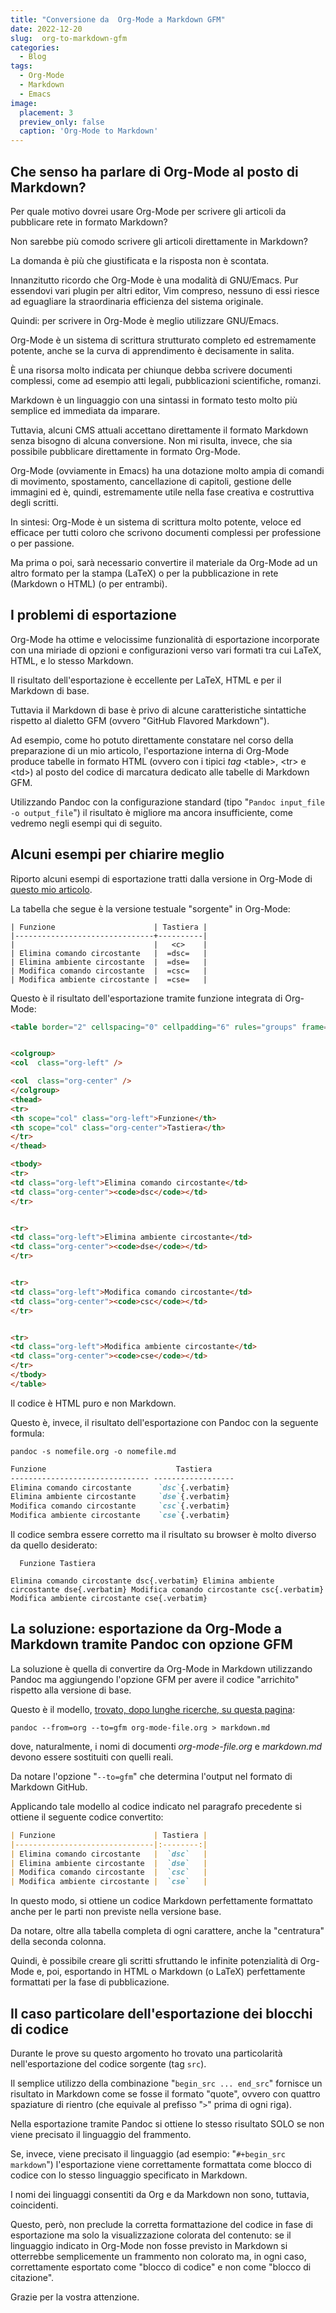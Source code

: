 ```yaml
---
title: "Conversione da  Org-Mode a Markdown GFM"
date: 2022-12-20
slug:  org-to-markdown-gfm
categories:
  - Blog
tags:
  - Org-Mode
  - Markdown
  - Emacs
image:
  placement: 3
  preview_only: false 
  caption: 'Org-Mode to Markdown'
---
```




## Che senso ha parlare di Org-Mode al posto di Markdown?

Per quale motivo dovrei usare Org-Mode per scrivere gli articoli da
pubblicare rete in formato Markdown?

Non sarebbe più comodo scrivere gli articoli direttamente in Markdown?

La domanda è più che giustificata e la risposta non è scontata.

Innanzitutto ricordo che Org-Mode è una modalità di GNU/Emacs. Pur
essendovi vari plugin per altri editor, Vim compreso, nessuno di essi
riesce ad eguagliare la straordinaria efficienza del sistema originale.

Quindi: per scrivere in Org-Mode è meglio utilizzare GNU/Emacs.

Org-Mode è un sistema di scrittura strutturato completo ed estremamente
potente, anche se la curva di apprendimento è decisamente in salita.

È una risorsa molto indicata per chiunque debba scrivere documenti
complessi, come ad esempio atti legali, pubblicazioni scientifiche,
romanzi.

Markdown è un linguaggio con una sintassi in formato testo molto più
semplice ed immediata da imparare.

Tuttavia, alcuni CMS attuali accettano direttamente il formato Markdown
senza bisogno di alcuna conversione. Non mi risulta, invece, che sia
possibile pubblicare direttamente in formato Org-Mode.

Org-Mode (ovviamente in Emacs) ha una dotazione molto ampia di comandi
di movimento, spostamento, cancellazione di capitoli, gestione delle
immagini ed è, quindi, estremamente utile nella fase creativa e
costruttiva degli scritti.

In sintesi: Org-Mode è un sistema di scrittura molto potente, veloce ed
efficace per tutti coloro che scrivono documenti complessi per
professione o per passione.

Ma prima o poi, sarà necessario convertire il materiale da Org-Mode ad
un altro formato per la stampa (LaTeX) o per la pubblicazione in rete
(Markdown o HTML) (o per entrambi).

## I problemi di esportazione

Org-Mode ha ottime e velocissime funzionalità di esportazione
incorporate con una miriade di opzioni e configurazioni verso vari
formati tra cui LaTeX, HTML, e lo stesso Markdown.

Il risultato dell'esportazione è eccellente per LaTeX, HTML e per il
Markdown di base.

Tuttavia il Markdown di base è privo di alcune caratteristiche
sintattiche rispetto al dialetto GFM (ovvero "GitHub Flavored
Markdown").

Ad esempio, come ho potuto direttamente constatare nel corso della
preparazione di un mio articolo, l'esportazione interna di Org-Mode
produce tabelle in formato HTML (ovvero con i tipici *tag* \<table\>,
\<tr\> e \<td\>) al posto del codice di marcatura dedicato alle tabelle
di Markdown GFM.

Utilizzando Pandoc con la configurazione standard (tipo
"`Pandoc input_file -o output_file`") il risultato è migliore ma ancora
insufficiente, come vedremo negli esempi qui di seguito.

## Alcuni esempi per chiarire meglio

Riporto alcuni esempi di esportazione tratti dalla versione in Org-Mode
di [questo mio
articolo](https://francopasut.netlify.app/it/post/vim_vimtex_surround/).

La tabella che segue è la versione testuale "sorgente" in Org-Mode:

``` shell
| Funzione                      | Tastiera |
|-------------------------------+----------|
|                               |   <c>    |
| Elimina comando circostante   |  =dsc=   |
| Elimina ambiente circostante  |  =dse=   |
| Modifica comando circostante  |  =csc=   |
| Modifica ambiente circostante |  =cse=   |
```

Questo è il risultato dell'esportazione tramite funzione integrata di
Org-Mode:

``` html
<table border="2" cellspacing="0" cellpadding="6" rules="groups" frame="hsides">


<colgroup>
<col  class="org-left" />

<col  class="org-center" />
</colgroup>
<thead>
<tr>
<th scope="col" class="org-left">Funzione</th>
<th scope="col" class="org-center">Tastiera</th>
</tr>
</thead>

<tbody>
<tr>
<td class="org-left">Elimina comando circostante</td>
<td class="org-center"><code>dsc</code></td>
</tr>


<tr>
<td class="org-left">Elimina ambiente circostante</td>
<td class="org-center"><code>dse</code></td>
</tr>


<tr>
<td class="org-left">Modifica comando circostante</td>
<td class="org-center"><code>csc</code></td>
</tr>


<tr>
<td class="org-left">Modifica ambiente circostante</td>
<td class="org-center"><code>cse</code></td>
</tr>
</tbody>
</table>
```

Il codice è HTML puro e non Markdown.

Questo è, invece, il risultato dell'esportazione con Pandoc con la
seguente formula:

``` shell
pandoc -s nomefile.org -o nomefile.md
```

``` markdown
Funzione                             Tastiera
------------------------------- ------------------
Elimina comando circostante      `dsc`{.verbatim}
Elimina ambiente circostante     `dse`{.verbatim}
Modifica comando circostante     `csc`{.verbatim}
Modifica ambiente circostante    `cse`{.verbatim}
```

Il codice sembra essere corretto ma il risultato su browser è molto
diverso da quello desiderato:

``` shell
  Funzione Tastiera

Elimina comando circostante dsc{.verbatim} Elimina ambiente circostante dse{.verbatim} Modifica comando circostante csc{.verbatim} Modifica ambiente circostante cse{.verbatim}
```

## La soluzione: esportazione da Org-Mode a Markdown tramite Pandoc con opzione GFM

La soluzione è quella di convertire da Org-Mode in Markdown utilizzando
Pandoc ma aggiungendo l'opzione GFM per avere il codice "arrichito"
rispetto alla versione di base.

Questo è il modello, [trovato, dopo lunghe ricerche, su questa
pagina](https://eengstrom.github.io/musings/convert-org-mode-to-markdown):

``` shell
pandoc --from=org --to=gfm org-mode-file.org > markdown.md
```

dove, naturalmente, i nomi di documenti *org-mode-file.org* e
*markdown.md* devono essere sostituiti con quelli reali.

Da notare l'opzione "`--to=gfm`" che determina l'output nel formato di
Markdown GitHub.

Applicando tale modello al codice indicato nel paragrafo precedente si
ottiene il seguente codice convertito:

``` markdown
| Funzione                      | Tastiera |
|-------------------------------|:--------:|
| Elimina comando circostante   |  `dsc`   |
| Elimina ambiente circostante  |  `dse`   |
| Modifica comando circostante  |  `csc`   |
| Modifica ambiente circostante |  `cse`   |
```

In questo modo, si ottiene un codice Markdown perfettamente formattato
anche per le parti non previste nella versione base.

Da notare, oltre alla tabella completa di ogni carattere, anche la
"centratura" della seconda colonna.

Quindi, è possibile creare gli scritti sfruttando le infinite
potenzialità di Org-Mode e, poi, esportando in HTML o Markdown (o LaTeX)
perfettamente formattati per la fase di pubblicazione.

## Il caso particolare dell'esportazione dei blocchi di codice

Durante le prove su questo argomento ho trovato una particolarità
nell'esportazione del codice sorgente (tag `src`).

Il semplice utilizzo della combinazione "`begin_src ... end_src`"
fornisce un risultato in Markdown come se fosse il formato "quote",
ovvero con quattro spaziature di rientro (che equivale al prefisso "`>`"
prima di ogni riga).

Nella esportazione tramite Pandoc si ottiene lo stesso risultato SOLO se
non viene precisato il linguaggio del frammento.

Se, invece, viene precisato il linguaggio (ad esempio:
"`#+begin_src markdown`") l'esportazione viene correttamente formattata
come blocco di codice con lo stesso linguaggio specificato in Markdown.

I nomi dei linguaggi consentiti da Org e da Markdown non sono, tuttavia,
coincidenti.

Questo, però, non preclude la corretta formattazione del codice in fase
di esportazione ma solo la visualizzazione colorata del contenuto: se il
linguaggio indicato in Org-Mode non fosse previsto in Markdown si
otterrebbe semplicemente un frammento non colorato ma, in ogni caso,
correttamente esportato come "blocco di codice" e non come "blocco di
citazione".

Grazie per la vostra attenzione.
